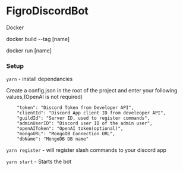# FigroDiscordBot

Docker

docker build --tag [name]


docker run [name]



### Setup

`yarn` - install dependancies

Create a config.json in the root of the project and enter your following values,(OpenAI is not required)
```
    "token": "Discord Token from Developer API",
    "clientId": "Discord App client ID from develeoper API",
    "guildId": "Server ID, used to register commands",
    "adminUserID": "Discord user ID of the admin user",
    "openAIToken": "OpenAI token(optional)",
    "mongoURL": "MongoDB Connection URL",
    "dbName": "MongoDB DB name"
```

`yarn register` - will register slash commands to your discord app

`yarn start` - Starts the bot
